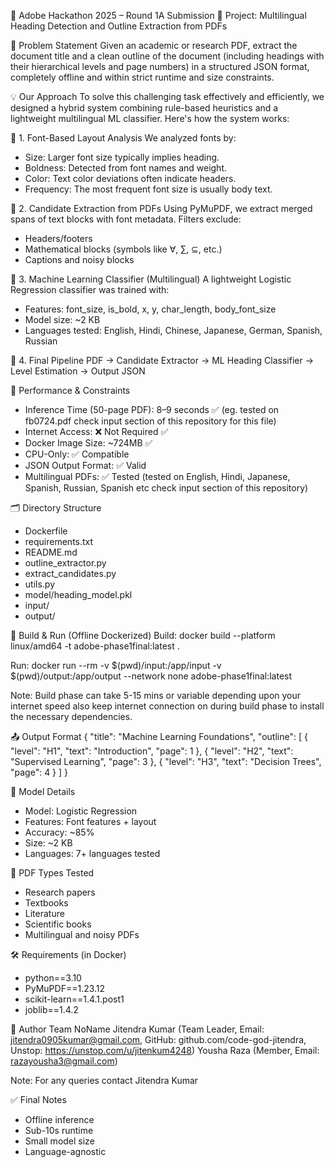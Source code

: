 📘 Adobe Hackathon 2025 – Round 1A Submission
🧠 Project: Multilingual Heading Detection and Outline Extraction from PDFs

📌 Problem Statement
Given an academic or research PDF, extract the document title and a clean outline of the document (including headings with their hierarchical levels and page numbers) in a structured JSON format, completely offline and within strict runtime and size constraints.

💡 Our Approach
To solve this challenging task effectively and efficiently, we designed a hybrid system combining rule-based heuristics and a lightweight multilingual ML classifier. Here's how the system works:

🧠 1. Font-Based Layout Analysis
We analyzed fonts by:
- Size: Larger font size typically implies heading.
- Boldness: Detected from font names and weight.
- Color: Text color deviations often indicate headers.
- Frequency: The most frequent font size is usually body text.

📄 2. Candidate Extraction from PDFs
Using PyMuPDF, we extract merged spans of text blocks with font metadata. Filters exclude:
- Headers/footers
- Mathematical blocks (symbols like ∀, ∑, ⊆, etc.)
- Captions and noisy blocks

🤖 3. Machine Learning Classifier (Multilingual)
A lightweight Logistic Regression classifier was trained with:
- Features: font_size, is_bold, x, y, char_length, body_font_size
- Model size: ~2 KB
- Languages tested: English, Hindi, Chinese, Japanese, German, Spanish, Russian

🔄 4. Final Pipeline
PDF → Candidate Extractor → ML Heading Classifier → Level Estimation → Output JSON

🚀 Performance & Constraints
- Inference Time (50-page PDF): 8–9 seconds ✅ (eg. tested on fb0724.pdf check input section of this repository for this file)
- Internet Access: ❌ Not Required ✅
- Docker Image Size: ~724MB ✅
- CPU-Only: ✅ Compatible
- JSON Output Format: ✅ Valid
- Multilingual PDFs: ✅ Tested (tested on English, Hindi, Japanese, Spanish, Russian, Spanish etc check input section of this repository)

🗂 Directory Structure
- Dockerfile
- requirements.txt
- README.md
- outline_extractor.py
- extract_candidates.py
- utils.py
- model/heading_model.pkl
- input/
- output/

🔧 Build & Run (Offline Dockerized)
Build:
docker build --platform linux/amd64 -t adobe-phase1final:latest .

Run:
docker run --rm -v $(pwd)/input:/app/input -v $(pwd)/output:/app/output --network none adobe-phase1final:latest

Note: Build phase can take 5-15 mins or variable depending upon your internet speed also keep internet connection on during build phase to install the necessary dependencies.

📤 Output Format
{
  "title": "Machine Learning Foundations",
  "outline": [
    { "level": "H1", "text": "Introduction", "page": 1 },
    { "level": "H2", "text": "Supervised Learning", "page": 3 },
    { "level": "H3", "text": "Decision Trees", "page": 4 }
  ]
}

🧠 Model Details
- Model: Logistic Regression
- Features: Font features + layout
- Accuracy: ~85%
- Size: ~2 KB
- Languages: 7+ languages tested

🧪 PDF Types Tested
- Research papers
- Textbooks
- Literature
- Scientific books
- Multilingual and noisy PDFs

🛠 Requirements (in Docker)
- python==3.10
- PyMuPDF==1.23.12
- scikit-learn==1.4.1.post1
- joblib==1.4.2

🙋 Author
Team NoName
Jitendra Kumar (Team Leader, Email: jitendra0905kumar@gmail.com, GitHub: github.com/code-god-jitendra, Unstop: https://unstop.com/u/jitenkum4248)
Yousha Raza (Member, Email: razayousha3@gmail.com)

Note: For any queries contact Jitendra Kumar

✅ Final Notes
- Offline inference
- Sub-10s runtime
- Small model size
- Language-agnostic
